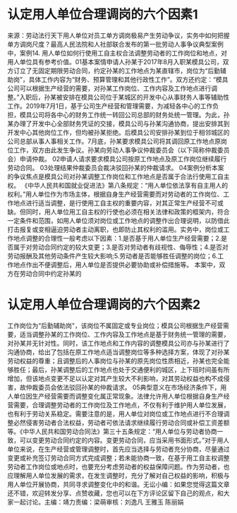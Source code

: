 # 认定用人单位合理调岗的六个因素1

来源：劳动法行天下用人单位对员工单方调岗极易产生劳动争议，实务中如何把握单方调岗尺度？最高人民法院和人社部联合发布的第一批劳动人事争议典型案例中，案例14. 用人单位如何行使用工自主权合法调整劳动者的工作岗位和地点，对用人单位具有参考价值。01基本案情申请人孙某于2017年8月入职某模具公司，双方订立了无固定期限劳动合同，约定孙某的工作地点为某直辖市，岗位为“后勤辅助岗”，具体工作内容为“财务、预算管理和其他行政性工作”。双方还约定：“模具公司可以根据生产经营的需要，对孙某工作岗位、工作内容及工作地点进行调整。”入职后，孙某被安排在模具公司位于某城区的开发中心从事财务人事等辅助性工作。2019年7月1日，基于公司生产经营和管理需要，为减轻各中心的工作负担，模具公司将各中心的财务工作统一转回公司总部的财务处统一管理。为此，孙某办理了开发中心全部财务凭证的交接，模具公司与孙某沟通协商，提出安排其到开发中心其他岗位工作，但均被孙某拒绝。后模具公司安排孙某到位于相邻城区的公司总部从事人事相关工作。7月底，孙某要求模具公司将其调回原工作地点原岗位工作，双方由此发生争议。孙某向劳动人事争议仲裁委员会（以下简称仲裁委员会）申请仲裁。 02申请人请求要求模具公司按原工作地点及原工作岗位继续履行劳动合同。 03处理结果仲裁委员会裁决驳回孙某的仲裁请求。 04案例分析本案的争议焦点是模具公司对孙某调整工作岗位和工作地点是否属于合法行使用工自主权。 《中华人民共和国就业促进法》第八条规定：“用人单位依法享有自主用人的权利。”用人单位作为市场主体，根据自身生产经营需要而对劳动者的工作岗位、工作地点进行适当调整，是行使用工自主权的重要内容，对其正常生产经营不可或缺。但同时，用人单位用工自主权的行使也必须在相关法律和政策的框架内，符合一定条件和范围，如用人单位须对岗位或工作地点的调整作出合理说明，以防借此打击报复或变相逼迫劳动者主动离职，也即防止其权利的滥用。实务中，岗位或工作地点调整的合理性一般考虑以下因素：1.是否基于用人单位生产经营需要；2.是否属于对劳动合同约定的较大变更；3.是否对劳动者有歧视性、侮辱性；4.是否对劳动报酬及其他劳动条件产生较大影响;5.劳动者是否能够胜任调整的岗位；6.工作地点作出不便调整后，用人单位是否提供必要协助或补偿措施等。 本案中，双方在劳动合同中约定孙某的

# 认定用人单位合理调岗的六个因素2

工作岗位为“后勤辅助岗"，该岗位不属固定或专业岗位；模具公司根据生产经营需要，适当调整孙某的工作岗位、工作内容及工作地点是基于财务统一管理的需要，对孙某并无针对性。同时，该工作地点和工作内容的调整模具公司亦与孙某进行了沟通协商，给出了包括在原工作地点适当调整岗位等多种选择方案，体现了对孙某劳动权益的尊重；且调整后的人事岗位与孙某的原先岗位性质相近，孙某也完全能够胜任；最后，孙某调整后的工作地点也处于交通便利的城区，上下班时间虽有所增加，但该地点变更不足以认定对其产生较大不利影响，对其劳动权益也构不成侵害，故仲裁委员会依法驳回孙某的仲裁请求。 05典型意义在市场经济条件下，用人单位因生产经营需要而调整变化属正常现象。法律允许用人单位根据自身生产经营需要，合理调整劳动者的工作岗位及工作地点，不仅有利于维护用人单位发展，也有利于劳动关系稳定。需要注意的是，用人单位对岗位或工作地点进行不合理调整必然侵害劳动者合法权益，劳动者可依法请求继续履行劳动合同或补偿工资差额等。《中华人民共和国劳动合同法》第三十五条规定：“用人单位与劳动者协商一致，可以变更劳动合同约定的内容。变更劳动合同，应当采用书面形式。”对于用人单位来说，在生产经营或管理调整时，首先应当选择与劳动者充分协商，尽量通过变更或补充签订劳动合同方式完成调整；若未能协商一致，在基于用工自主权调整劳动者工作岗位或地点时，也要充分考虑劳动者的权益保障问题。作为劳动者，也应理解用人单位发展的需求，在发生调整时，充分了解对自己权益的影响，积极与用人单位开展协商，共同寻求调整变化中的和谐。无讼小编：如果您觉得这篇文章还不错，欢迎转发分享、点赞收藏，您也可以在下方评论区留下自己的观点，和大家一起讨论。主编：靖力责编：梁萌审核：刘逸凡 王雅玉 陈丽娟

